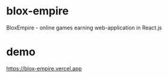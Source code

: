 # blox-empire
BloxEmpire - online games earning web-application in React.js
# demo 
https://blox-empire.vercel.app
